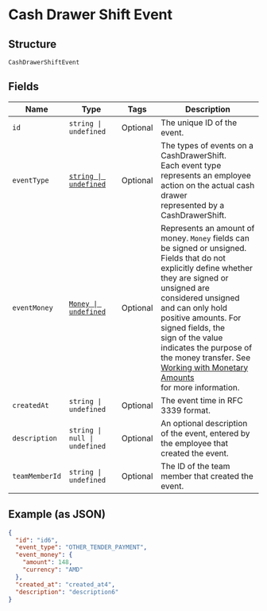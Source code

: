 
# Cash Drawer Shift Event

## Structure

`CashDrawerShiftEvent`

## Fields

| Name | Type | Tags | Description |
|  --- | --- | --- | --- |
| `id` | `string \| undefined` | Optional | The unique ID of the event. |
| `eventType` | [`string \| undefined`](../models/cash-drawer-event-type.md) | Optional | The types of events on a CashDrawerShift.<br/>Each event type represents an employee action on the actual cash drawer<br/>represented by a CashDrawerShift. |
| `eventMoney` | [`Money \| undefined`](../models/money.md) | Optional | Represents an amount of money. `Money` fields can be signed or unsigned.<br/>Fields that do not explicitly define whether they are signed or unsigned are<br/>considered unsigned and can only hold positive amounts. For signed fields, the<br/>sign of the value indicates the purpose of the money transfer. See<br/>[Working with Monetary Amounts](https://developer.squareup.com/docs/build-basics/working-with-monetary-amounts)<br/>for more information. |
| `createdAt` | `string \| undefined` | Optional | The event time in RFC 3339 format. |
| `description` | `string \| null \| undefined` | Optional | An optional description of the event, entered by the employee that<br/>created the event. |
| `teamMemberId` | `string \| undefined` | Optional | The ID of the team member that created the event. |

## Example (as JSON)

```json
{
  "id": "id6",
  "event_type": "OTHER_TENDER_PAYMENT",
  "event_money": {
    "amount": 148,
    "currency": "AMD"
  },
  "created_at": "created_at4",
  "description": "description6"
}
```


